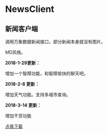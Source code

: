 NewsClient
=
新闻客户端
-
调用万象数据新闻接口，部分新闻本身就没有图片。

MD风格。

**2018-1-29更新：**

增加一个智障功能，和智障愉快的聊天吧。

**2018-2-8 更新：**

增加天气功能。支持多城市查询。

**2018-3-14 更新：**

增加干货功能

[点我下载](https://www.pgyer.com/dr7T)
